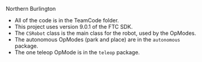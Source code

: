 Northern Burlington
* All of the code is in the TeamCode folder.
* This project uses version 9.0.1 of the FTC SDK.
* The `CSRobot` class is the main class for the robot, used by the OpModes.
* The autonomous OpModes (park and place) are in the `autonomous` package.
* The one teleop OpMode is in the `teleop` package.